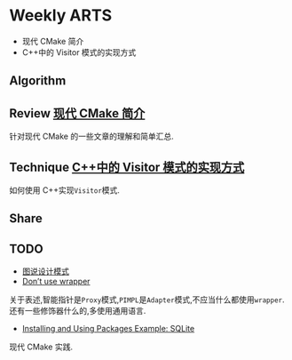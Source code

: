 # Weekly ARTS

- 现代 CMake 简介
- C++中的 Visitor 模式的实现方式

## Algorithm

## Review [现代 CMake 简介](ModernCMakeIntro.md)

针对现代 CMake 的一些文章的理解和简单汇总.

## Technique [C++中的 Visitor 模式的实现方式](CxxVisitor.md)

如何使用 C++实现`Visitor`模式.

## Share

## TODO

- [图说设计模式](https://design-patterns.readthedocs.io/zh_CN/latest/index.html)
- [Don’t use wrapper](https://schneide.blog/2019/01/03/dont-use-wrapper/)

关于表述,智能指针是`Proxy`模式,`PIMPL`是`Adapter`模式,不应当什么都使用`wrapper`.还有一些修饰器什么的,多使用通用语言.

- [Installing and Using Packages Example: SQLite](https://github.com/Microsoft/vcpkg/blob/master/docs/examples/installing-and-using-packages.md)

现代 CMake 实践.
